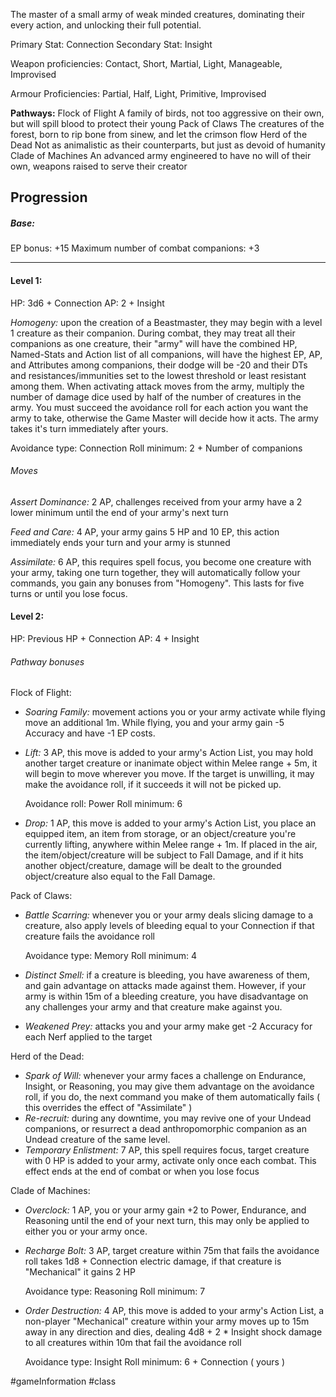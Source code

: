 The master of a small army of weak minded creatures, dominating their every action, and unlocking their full potential.

Primary Stat: Connection
Secondary Stat: Insight

Weapon proficiencies: Contact, Short, Martial, Light, Manageable, Improvised

Armour Proficiencies: Partial, Half, Light, Primitive, Improvised

**Pathways:**
Flock of Flight
	A family of birds, not too aggressive on their own, but will spill blood to protect their young
Pack of Claws
	The creatures of the forest, born to rip bone from sinew, and let the crimson flow
Herd of the Dead
	Not as animalistic as their counterparts, but just as devoid of humanity
Clade of Machines
	An advanced army engineered to have no will of their own, weapons raised to serve their creator

## Progression

##### Base:
EP bonus: +15
Maximum number of combat companions: +3

---
#### Level 1:

HP: 3d6 + Connection
AP: 2 + Insight

*Homogeny:* upon the creation of a Beastmaster, they may begin with a level 1 creature as their companion. During combat, they may treat all their companions as one creature, their "army" will have the combined HP, Named-Stats and Action list of all companions, will have the highest EP, AP, and Attributes among companions, their dodge will be -20 and their DTs and resistances/immunities set to the lowest threshold or least resistant among them. When activating attack moves from the army, multiply the number of damage dice used by half of the number of creatures in the army. You must succeed the avoidance roll for each action you want the army to take, otherwise the Game Master will decide how it acts. The army takes it's turn immediately after yours.

Avoidance type: Connection
Roll minimum: 2 + Number of companions
###### Moves
*Assert Dominance:* 2 AP, challenges received from your army have a 2 lower minimum until the end of your army's next turn

*Feed and Care:* 4 AP, your army gains 5 HP and 10 EP, this action immediately ends your turn and your army is stunned

*Assimilate:* 6 AP, this requires spell focus, you become one creature with your army, taking one turn together, they will automatically follow your commands, you gain any bonuses from "Homogeny". This lasts for five turns or until you lose focus.

#### Level 2:

HP: Previous HP + Connection
AP: 4 + Insight

###### Pathway bonuses

Flock of Flight: 
- *Soaring Family:* movement actions you or your army activate while flying move an additional 1m. While flying, you and your army gain -5 Accuracy and have -1 EP costs.
- *Lift:* 3 AP, this move is added to your army's Action List, you may hold another target creature or inanimate object within Melee range + 5m, it will begin to move wherever you move. If the target is unwilling, it may make the avoidance roll, if it succeeds it will not be picked up.

  Avoidance roll: Power
  Roll minimum: 6
- *Drop:* 1 AP, this move is added to your army's Action List, you place an equipped item, an item from storage, or an object/creature you're currently lifting, anywhere within Melee range + 1m. If placed in the air, the item/object/creature will be subject to Fall Damage, and if it hits another object/creature, damage will be dealt to the grounded object/creature also equal to the Fall Damage.

Pack of Claws:
- *Battle Scarring:* whenever you or your army deals slicing damage to a creature, also apply levels of bleeding equal to your Connection if that creature fails the avoidance roll

  Avoidance type: Memory
  Roll minimum: 4
- *Distinct Smell:* if a creature is bleeding, you have awareness of them, and gain advantage on attacks made against them. However, if your army is within 15m of a bleeding creature, you have disadvantage on any challenges your army and that creature make against you.
- *Weakened Prey:* attacks you and your army make get -2 Accuracy for each Nerf applied to the target

Herd of the Dead:
- *Spark of Will:* whenever your army faces a challenge on Endurance, Insight, or Reasoning, you may give them advantage on the avoidance roll, if you do, the next command you make of them automatically fails ( this overrides the effect of "Assimilate" )
- *Re-recruit:* during any downtime, you may revive one of your Undead companions, or resurrect a dead anthropomorphic companion as an Undead creature of the same level.
- *Temporary Enlistment:* 7 AP, this spell requires focus, target creature with 0 HP is added to your army, activate only once each combat. This effect ends at the end of combat or when you lose focus

Clade of Machines:
- *Overclock:* 1 AP, you or your army gain +2 to Power, Endurance, and Reasoning until the end of your next turn, this may only be applied to either you or your army once.
- *Recharge Bolt:* 3 AP, target creature within 75m that fails the avoidance roll takes 1d8 + Connection electric damage, if that creature is "Mechanical" it gains 2 HP

  Avoidance type: Reasoning
  Roll minimum: 7
- *Order Destruction:* 4 AP, this move is added to your army's Action List, a non-player "Mechanical" creature within your army moves up to 15m away in any direction and dies, dealing 4d8 + 2 * Insight shock damage to all creatures within 10m that fail the avoidance roll

  Avoidance type: Insight
  Roll minimum: 6 + Connection ( yours )

#gameInformation #class